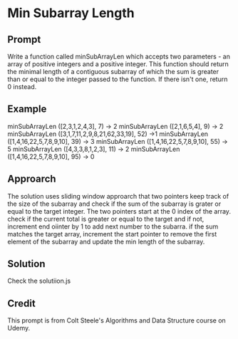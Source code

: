 # Min Subarray Length

## Prompt

Write a function called minSubArrayLen which accepts two parameters - an array of positive integers and a positive integer.
This function should return the minimal length of a contiguous subarray of which the sum is greater than or equal to the integer passed to the function. If there isn't one, return 0 instead.

## Example

minSubArrayLen ([2,3,1,2,4,3], 7) -> 2
minSubArrayLen ([2,1,6,5,4], 9) -> 2
minSubArrayLen ([3,1,7,11,2,9,8,21,62,33,19], 52) ->1
minSubArrayLen ([1,4,16,22,5,7,8,9,10], 39) -> 3
minSubArrayLen ([1,4,16,22,5,7,8,9,10], 55) -> 5
minSubArrayLen ([4,3,3,8,1,2,3], 11) -> 2
minSubArrayLen ([1,4,16,22,5,7,8,9,10], 95) -> 0

## Approarch

The solution uses sliding window approarch that two pointers keep track of the size of the subarray and check if the sum of the subarray is grater or equal to the target integer. The two pointers start at the 0 index of the array. check if the current total is greater or equal to the target and if not, increment end oiinter by 1 to add next number to the subarra. if the sum matches the target array, increment the start pointer to remove the first element of the subarray and update the min length of the subarray.

## Solution

Check the solutiion.js

## Credit

This prompt is from Colt Steele's Algorithms and Data Structure course on Udemy.
